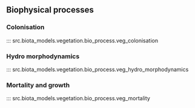 ## Biophysical processes

### Colonisation
::: src.biota_models.vegetation.bio_process.veg_colonisation

### Hydro morphodynamics
::: src.biota_models.vegetation.bio_process.veg_hydro_morphodynamics

### Mortality and growth
::: src.biota_models.vegetation.bio_process.veg_mortality
